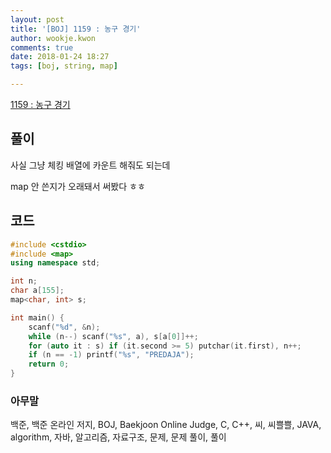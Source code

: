```yaml
---
layout: post
title: '[BOJ] 1159 : 농구 경기'
author: wookje.kwon
comments: true
date: 2018-01-24 18:27
tags: [boj, string, map]

---
```


[1159 : 농구 경기](https://www.acmicpc.net/problem/1159)

## 풀이

사실 그냥 체킹 배열에 카운트 해줘도 되는데

map 안 쓴지가 오래돼서 써봤다 ㅎㅎ

## 코드

```cpp
#include <cstdio>
#include <map>
using namespace std;

int n;
char a[155];
map<char, int> s;

int main() {
	scanf("%d", &n);
	while (n--) scanf("%s", a), s[a[0]]++;
	for (auto it : s) if (it.second >= 5) putchar(it.first), n++;
	if (n == -1) printf("%s", "PREDAJA");
	return 0;
}
```

### 아무말  
백준, 백준 온라인 저지, BOJ, Baekjoon Online Judge, C, C++, 씨, 씨쁠쁠, JAVA, algorithm, 자바, 알고리즘, 자료구조, 문제, 문제 풀이, 풀이